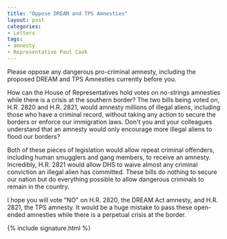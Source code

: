 ```yaml
---
title: "Oppose DREAM and TPS Amnesties"
layout: post
categories:
- Letters
tags:
- amnesty
- Representative Paul Cook
---
```


Please oppose any dangerous pro-criminal amnesty, including the proposed DREAM and TPS Amnesties currently before you.

How can the House of Representatives hold votes on no-strings amnesties while there is a crisis at the southern border? The two bills being voted on, H.R. 2820 and H.R. 2821, would amnesty millions of illegal aliens, including those who have a criminal record, without taking any action to secure the borders or enforce our immigration laws. Don't you and your colleagues understand that an amnesty would only encourage more illegal aliens to flood our borders?

Both of these pieces of legislation would allow repeat criminal offenders, including human smugglers and gang members, to receive an amnesty. Incredibly, H.R. 2821 would allow DHS to waive almost any criminal conviction an illegal alien has committed. These bills do nothing to secure our nation but do everything possible to allow dangerous criminals to remain in the country.

I hope you will vote "NO" on H.R. 2820, the DREAM Act amnesty, and H.R. 2821, the TPS amnesty. It would be a huge mistake to pass these open-ended amnesties while there is a perpetual crisis at the border.

{% include signature.html %}
